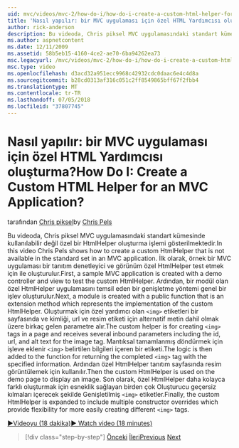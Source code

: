 ```yaml
---
uid: mvc/videos/mvc-2/how-do-i/how-do-i-create-a-custom-html-helper-for-an-mvc-application
title: 'Nasıl yapılır: bir MVC uygulaması için özel HTML Yardımcısı oluşturma? | Microsoft Docs'
author: rick-anderson
description: Bu videoda, Chris piksel MVC uygulamasındaki standart kümesinde kullanılabilir değil özel bir HtmlHelper oluşturma işlemi gösterilmektedir. İlk olarak, bir örnek MVC uygulana...
ms.author: aspnetcontent
ms.date: 12/11/2009
ms.assetid: 58b5eb15-4160-4ce2-ae70-6ba94262ea73
msc.legacyurl: /mvc/videos/mvc-2/how-do-i/how-do-i-create-a-custom-html-helper-for-an-mvc-application
msc.type: video
ms.openlocfilehash: d3acd32a951ecc9968c42932cdc0daac6e4c4d8a
ms.sourcegitcommit: b28cd0313af316c051c2ff8549865bff67f2fbb4
ms.translationtype: MT
ms.contentlocale: tr-TR
ms.lasthandoff: 07/05/2018
ms.locfileid: "37807745"
---
```

<a name="how-do-i-create-a-custom-html-helper-for-an-mvc-application"></a><span data-ttu-id="19d9d-105">Nasıl yapılır: bir MVC uygulaması için özel HTML Yardımcısı oluşturma?</span><span class="sxs-lookup"><span data-stu-id="19d9d-105">How Do I: Create a Custom HTML Helper for an MVC Application?</span></span>
====================
<span data-ttu-id="19d9d-106">tarafından [Chris piksel](https://twitter.com/chrispels)</span><span class="sxs-lookup"><span data-stu-id="19d9d-106">by [Chris Pels](https://twitter.com/chrispels)</span></span>

<span data-ttu-id="19d9d-107">Bu videoda, Chris piksel MVC uygulamasındaki standart kümesinde kullanılabilir değil özel bir HtmlHelper oluşturma işlemi gösterilmektedir.</span><span class="sxs-lookup"><span data-stu-id="19d9d-107">In this video Chris Pels shows how to create a custom HtmlHelper that is not available in the standard set in an MVC application.</span></span> <span data-ttu-id="19d9d-108">İlk olarak, örnek bir MVC uygulaması bir tanıtım denetleyici ve görünüm özel HtmlHelper test etmek için ile oluşturulur.</span><span class="sxs-lookup"><span data-stu-id="19d9d-108">First, a sample MVC application is created with a demo controller and view to test the custom HtmlHelper.</span></span> <span data-ttu-id="19d9d-109">Ardından, bir modül olan özel HtmlHelper uygulamasını temsil eden bir genişletme yöntemi genel bir işlev oluşturulur.</span><span class="sxs-lookup"><span data-stu-id="19d9d-109">Next, a module is created with a public function that is an extension method which represents the implementation of the custom HtmlHelper.</span></span> <span data-ttu-id="19d9d-110">Oluşturmak için özel yardımcı olan `<img>` etiketleri bir sayfasında ve kimliği, url ve resim etiketi için alternatif metin dahil olmak üzere birkaç gelen parametre alır.</span><span class="sxs-lookup"><span data-stu-id="19d9d-110">The custom helper is for creating `<img>` tags in a page and receives several inbound parameters including the id, url, and alt text for the image tag.</span></span> <span data-ttu-id="19d9d-111">Mantıksal tamamlanmış döndürmek için işleve eklenir `<img>` belirtilen bilgileri içeren bir etiketi.</span><span class="sxs-lookup"><span data-stu-id="19d9d-111">The logic is then added to the function for returning the completed `<img>` tag with the specified information.</span></span> <span data-ttu-id="19d9d-112">Ardından özel HtmlHelper tanıtım sayfasında resim görüntülemek için kullanılır.</span><span class="sxs-lookup"><span data-stu-id="19d9d-112">Then the custom HtmlHelper is used on the demo page to display an image.</span></span> <span data-ttu-id="19d9d-113">Son olarak, özel HtmlHelper daha kolayca farklı oluşturmak için esneklik sağlayan birden çok Oluşturucu geçersiz kılmaları içerecek şekilde Genişletilmiş `<img>` etiketler.</span><span class="sxs-lookup"><span data-stu-id="19d9d-113">Finally, the custom HtmlHelper is expanded to include multiple constructor overrides which provide flexibility for more easily creating different `<img>` tags.</span></span>

[<span data-ttu-id="19d9d-114">&#9654;Videoyu (18 dakika)</span><span class="sxs-lookup"><span data-stu-id="19d9d-114">&#9654; Watch video (18 minutes)</span></span>](https://channel9.msdn.com/Blogs/ASP-NET-Site-Videos/how-do-i-create-a-custom-html-helper-for-an-mvc-application)

> [!div class="step-by-step"]
> <span data-ttu-id="19d9d-115">[Önceki](how-do-i-implement-view-models-to-manage-data-for-aspnet-mvc-views.md)
> [İleri](how-do-i-work-with-model-binders-in-an-mvc-application.md)</span><span class="sxs-lookup"><span data-stu-id="19d9d-115">[Previous](how-do-i-implement-view-models-to-manage-data-for-aspnet-mvc-views.md)
[Next](how-do-i-work-with-model-binders-in-an-mvc-application.md)</span></span>
